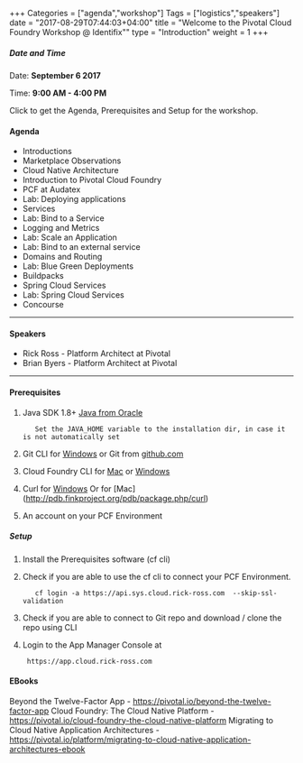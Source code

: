 +++
Categories = ["agenda","workshop"]
Tags = ["logistics","speakers"]
date = "2017-08-29T07:44:03+04:00"
title = "Welcome to the Pivotal Cloud Foundry Workshop @ Identifix""
type = "Introduction"
weight = 1
+++

##### Date and Time
Date: **September 6 2017**

Time: **9:00 AM - 4:00 PM**

Click to get the Agenda, Prerequisites and Setup for the workshop.

<!--more-->


#### Agenda
* Introductions
* Marketplace Observations
* Cloud Native Architecture
* Introduction to Pivotal Cloud Foundry
* PCF at Audatex
* Lab: Deploying applications
* Services
* Lab: Bind to a Service
* Logging and Metrics
* Lab: Scale an Application
* Lab: Bind to an external service
* Domains and Routing
* Lab: Blue Green Deployments
* Buildpacks
* Spring Cloud Services
* Lab: Spring Cloud Services
* Concourse

---

#### Speakers
+ Rick Ross - Platform Architect at Pivotal
+ Brian Byers - Platform Architect at Pivotal


---

#### Prerequisites
1. Java SDK 1.8+ [Java from Oracle](http://www.oracle.com/technetwork/java/javase/downloads/index.html)

          Set the JAVA_HOME variable to the installation dir, in case it is not automatically set

2. Git CLI for [Windows](https://github.com/git-for-windows/git/releases/download/v2.9.0.windows.1/Git-2.9.0-64-bit.exe)
   or Git from [github.com](https://desktop.github.com)

3. Cloud Foundry CLI for [Mac](https://github.com/cloudfoundry/cli/releases) or [Windows](http://docs.cloudfoundry.org/devguide/installcf/install-go-cli.html#windows)

4. Curl for [Windows](http://winampplugins.co.uk/curl/)
   Or for [Mac] (http://pdb.finkproject.org/pdb/package.php/curl)

5. An account on your PCF Environment

##### Setup

1. Install the Prerequisites software (cf cli)

2. Check if you are able to use the cf cli to connect your PCF  Environment.

          cf login -a https://api.sys.cloud.rick-ross.com  --skip-ssl-validation

3. Check if you are able to connect to Git repo and download / clone the repo using CLI
4. Login to the App Manager Console at

        https://app.cloud.rick-ross.com



#### EBooks
Beyond the Twelve-Factor App - https://pivotal.io/beyond-the-twelve-factor-app
Cloud Foundry: The Cloud Native Platform - https://pivotal.io/cloud-foundry-the-cloud-native-platform
Migrating to Cloud Native Application Architectures - https://pivotal.io/platform/migrating-to-cloud-native-application-architectures-ebook

